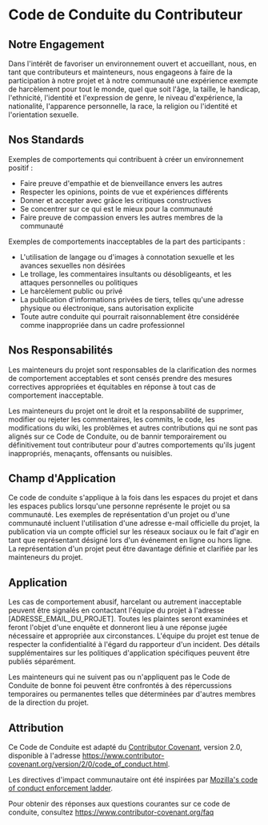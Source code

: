 # Code de Conduite du Contributeur

## Notre Engagement

Dans l'intérêt de favoriser un environnement ouvert et accueillant, nous, en tant que contributeurs et mainteneurs, nous engageons à faire de la participation à notre projet et à notre communauté une expérience exempte de harcèlement pour tout le monde, quel que soit l'âge, la taille, le handicap, l'ethnicité, l'identité et l'expression de genre, le niveau d'expérience, la nationalité, l'apparence personnelle, la race, la religion ou l'identité et l'orientation sexuelle.

## Nos Standards

Exemples de comportements qui contribuent à créer un environnement positif :

- Faire preuve d'empathie et de bienveillance envers les autres
- Respecter les opinions, points de vue et expériences différents
- Donner et accepter avec grâce les critiques constructives
- Se concentrer sur ce qui est le mieux pour la communauté
- Faire preuve de compassion envers les autres membres de la communauté

Exemples de comportements inacceptables de la part des participants :

- L'utilisation de langage ou d'images à connotation sexuelle et les avances sexuelles non désirées
- Le trollage, les commentaires insultants ou désobligeants, et les attaques personnelles ou politiques
- Le harcèlement public ou privé
- La publication d'informations privées de tiers, telles qu'une adresse physique ou électronique, sans autorisation explicite
- Toute autre conduite qui pourrait raisonnablement être considérée comme inappropriée dans un cadre professionnel

## Nos Responsabilités

Les mainteneurs du projet sont responsables de la clarification des normes de comportement acceptables et sont censés prendre des mesures correctives appropriées et équitables en réponse à tout cas de comportement inacceptable.

Les mainteneurs du projet ont le droit et la responsabilité de supprimer, modifier ou rejeter les commentaires, les commits, le code, les modifications du wiki, les problèmes et autres contributions qui ne sont pas alignés sur ce Code de Conduite, ou de bannir temporairement ou définitivement tout contributeur pour d'autres comportements qu'ils jugent inappropriés, menaçants, offensants ou nuisibles.

## Champ d'Application

Ce code de conduite s'applique à la fois dans les espaces du projet et dans les espaces publics lorsqu'une personne représente le projet ou sa communauté. Les exemples de représentation d'un projet ou d'une communauté incluent l'utilisation d'une adresse e-mail officielle du projet, la publication via un compte officiel sur les réseaux sociaux ou le fait d'agir en tant que représentant désigné lors d'un événement en ligne ou hors ligne. La représentation d'un projet peut être davantage définie et clarifiée par les mainteneurs du projet.

## Application

Les cas de comportement abusif, harcelant ou autrement inacceptable peuvent être signalés en contactant l'équipe du projet à l'adresse [ADRESSE_EMAIL_DU_PROJET]. Toutes les plaintes seront examinées et feront l'objet d'une enquête et donneront lieu à une réponse jugée nécessaire et appropriée aux circonstances. L'équipe du projet est tenue de respecter la confidentialité à l'égard du rapporteur d'un incident. Des détails supplémentaires sur les politiques d'application spécifiques peuvent être publiés séparément.

Les mainteneurs qui ne suivent pas ou n'appliquent pas le Code de Conduite de bonne foi peuvent être confrontés à des répercussions temporaires ou permanentes telles que déterminées par d'autres membres de la direction du projet.

## Attribution

Ce Code de Conduite est adapté du [Contributor Covenant][homepage], version 2.0, disponible à l'adresse https://www.contributor-covenant.org/version/2/0/code_of_conduct.html.

Les directives d'impact communautaire ont été inspirées par [Mozilla's code of conduct enforcement ladder](https://github.com/mozilla/diversity).

[homepage]: https://www.contributor-covenant.org

Pour obtenir des réponses aux questions courantes sur ce code de conduite, consultez https://www.contributor-covenant.org/faq

